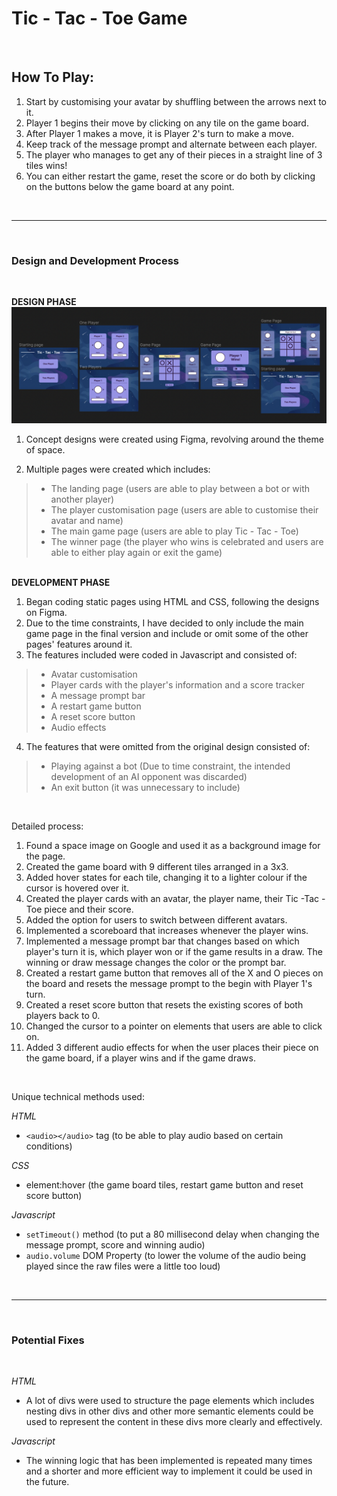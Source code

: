 # Tic - Tac - Toe Game
&nbsp; 
## How To Play:
1. Start by customising your avatar by shuffling between the arrows next to it.
2. Player 1 begins their move by clicking on any tile on the game board.
3. After Player 1 makes a move, it is Player 2's turn to make a move.
4. Keep track of the message prompt and alternate between each player.
5. The player who manages to get any of their pieces in a straight line of 3 tiles wins!
6. You can either restart the game, reset the score or do both by clicking on the buttons below the game board at any point.

&nbsp; 

---
&nbsp; 
### Design and Development Process
&nbsp;  

**DESIGN PHASE**
![Design in Figma](images/figma-design.png)

1. Concept designs were created using Figma, revolving around the theme of space.

2.  Multiple pages were created which includes:
> - The landing page (users are able to play between a bot or with another player)
> - The player customisation page (users are able to customise their avatar and name)
> - The main game page (users are able to play Tic - Tac - Toe)
> - The winner page (the player who wins is celebrated and users are able to either play again or exit the game)

&nbsp;  
**DEVELOPMENT PHASE**

1. Began coding static pages using HTML and CSS, following the designs on Figma.
2. Due to the time constraints, I have decided to only include the main game page in the final version and include or omit some of the other pages' features around it.
3. The features included were coded in Javascript and consisted of:
> - Avatar customisation 
> - Player cards with the player's information and a score tracker 
> - A message prompt bar 
> - A restart game button 
> - A reset score button 
> - Audio effects

4. The features that were omitted from the original design consisted of:
> - Playing against a bot (Due to time constraint, the intended development of an AI opponent was discarded)
> - An exit button (it was unnecessary to include)

&nbsp; 

Detailed process:

1. Found a space image on Google and used it as a background image for the page.
2. Created the game board with 9 different tiles arranged in a 3x3.
3. Added hover states for each tile, changing it to a lighter colour if the cursor is hovered over it.
4. Created the player cards with an avatar, the player name, their Tic -Tac -Toe piece and their score.
5. Added the option for users to switch between different avatars.
6. Implemented a scoreboard that increases whenever the player wins.
7. Implemented a message prompt bar that changes based on which player's turn it is, which player won or if the game results in a draw. The winning or draw message changes the color or the prompt bar.
8. Created a restart game button that removes all of the X and O pieces on the board and resets the message prompt to the begin with Player 1's turn.
9. Created a reset score button that resets the existing scores of both players back to 0.
10. Changed the cursor to a pointer on elements that users are able to click on.
11. Added 3 different audio effects for when the user places their piece on the game board, if a player wins and if the game draws.

&nbsp; 

Unique technical methods used:

*HTML*
- `<audio></audio>` tag (to be able to play audio based on certain conditions)

*CSS*
- element:hover (the game board tiles, restart game button and reset score button)

*Javascript*
- `setTimeout()` method (to put a 80 millisecond delay when changing the message prompt, score and winning audio)
- `audio.volume` DOM Property (to lower the volume of the audio being played since the raw files were a little too loud)

&nbsp; 

---
&nbsp; 
### Potential Fixes
&nbsp; 

*HTML*
- A lot of divs were used to structure the page elements which includes nesting divs in other divs and other more semantic elements could be used to represent the content in these divs more clearly and effectively.

*Javascript*
-  The winning logic that has been implemented is repeated many times and a shorter and more efficient way to implement it could be used in the future.
